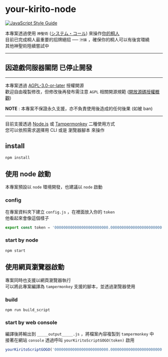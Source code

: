 # your-kirito-node

[![JavaScript Style Guide](https://cdn.rawgit.com/standard/standard/master/badge.svg)](https://github.com/standard/standard)

本專案透過使用 `神聖術` ([システム・コール](https://youtu.be/fN65vtFBYQ0)) 來操作[你的桐人](https://mykirito.com/)  
目前已完成桐人最重要的招牌絕招 ── `汁妹` ，確保你的桐人可以有後宮環繞  
其他神聖術陸續嘗試中

---

## 因遊戲伺服器關閉 已停止開發

---

本專案透過 [AGPL-3.0-or-later](/LICENSE) 授權開源  
歡迎自由複製修改，但修改後再發布需注意 `AGPL` 相關開源規範 ([開放源碼授權概觀](https://medium.com/getamis/%E9%96%8B%E6%94%BE%E6%BA%90%E7%A2%BC%E6%8E%88%E6%AC%8A%E6%A6%82%E8%A7%80-%E4%B8%8B-eeda7ce13f1e))

**NOTE** : 本專案不保證永久支援，亦不負責使用後造成的任何後果 (如被 ban)

---

目前支援透過 [Node.js](https://nodejs.org/) 或 [Tampermonkey](https://www.tampermonkey.net/) 二種使用方式  
您可以依照需求選擇用 CLI 或是 瀏覽器腳本 來操作

## install

```shell
npm install
```

## 使用 node 啟動

本專案預設以 `node` 環境開發，也建議以 `node` 啟動

### config

在專案資料夾下建立 `config.js` ，在裡面放入你的 `token`  
他看起來會像這個樣子

```js
export const token = '000000000000000000000000.00000000000000000000000.000000000000000000000'
```

### start by node

```shell
npm start
```

## 使用網頁瀏覽器啟動

專案同時也支援以網頁瀏覽器執行  
可以將此專案編譯為 `tampermonkey` 支援的腳本，並透過瀏覽器使用

### build

```shell
npm run build_script
```

### start by web console

編譯後將輸出到 `_____output_____.js` ，將檔案內容複製到 `tampermonkey` 中  
接著在網站 `console` 透過呼叫 `yourKiritoScriptGOGO(token)` 啟用

```js
yourKiritoScriptGOGO('000000000000000000000000.00000000000000000000000.000000000000000000000')
```
